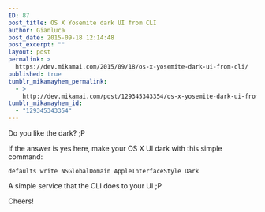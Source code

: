 ```yaml
---
ID: 87
post_title: OS X Yosemite dark UI from CLI
author: Gianluca
post_date: 2015-09-18 12:14:48
post_excerpt: ""
layout: post
permalink: >
  https://dev.mikamai.com/2015/09/18/os-x-yosemite-dark-ui-from-cli/
published: true
tumblr_mikamayhem_permalink:
  - >
    http://dev.mikamai.com/post/129345343354/os-x-yosemite-dark-ui-from-cli
tumblr_mikamayhem_id:
  - "129345343354"
---
```

<p>Do you like the dark? ;P</p><p>If the answer is yes here, make your OS X UI dark with this simple command:</p><pre><code>defaults write NSGlobalDomain AppleInterfaceStyle Dark</code></pre><p>A simple service that the CLI does to your UI ;P</p><p>Cheers!</p>